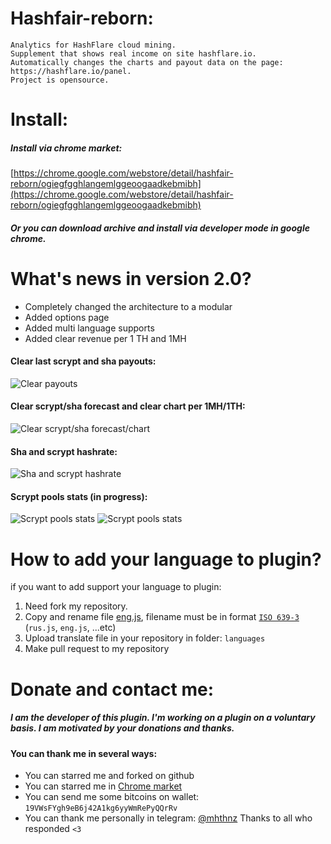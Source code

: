 # Hashfair-reborn: 
    Analytics for HashFlare cloud mining. 
 	Supplement that shows real income on site hashflare.io. 
 	Automatically changes the charts and payout data on the page: https://hashflare.io/panel. 
 	Project is opensource.
 	
# Install:
##### Install via chrome market:
[https://chrome.google.com/webstore/detail/hashfair-reborn/ogiegfgghlangemlggeoogaadkebmibh](https://chrome.google.com/webstore/detail/hashfair-reborn/ogiegfgghlangemlggeoogaadkebmibh)
##### Or you can download archive and install via developer mode in google chrome.

# What's news in version 2.0?
- Completely changed the architecture to a modular
- Added options page
- Added multi language supports
- Added clear revenue per 1 TH and 1MH

#### Clear last scrypt and sha payouts:
![Clear payouts](https://raw.githubusercontent.com/mhthnz/hashfair-chrome/master/readme/payouts.png "Clear payouts")
#### Clear scrypt/sha forecast and clear chart per 1MH/1TH:
![Clear scrypt/sha forecast/chart](https://raw.githubusercontent.com/mhthnz/hashfair-chrome/master/readme/forecast-and-revenue.png "Clear scrypt forecast")
#### Sha and scrypt hashrate:
![Sha and scrypt hashrate](https://raw.githubusercontent.com/mhthnz/hashfair-chrome/master/readme/hashrate.png "Sha and scrypt hashrate")
#### Scrypt pools stats (in progress):
![Scrypt pools stats](https://raw.githubusercontent.com/mhthnz/hashfair-chrome/master/readme/scrypt-pools.png "Scrypt pools stats")
![Scrypt pools stats](https://raw.githubusercontent.com/mhthnz/hashfair-chrome/master/readme/pools-stat.png "Scrypt pools stats")

# How to add your language to plugin?
if you want to add support your language to plugin:
1) Need fork my repository.
2) Copy and rename file [eng.js](https://github.com/mhthnz/hashfair-chrome/blob/master/languages/eng.js), filename must be in format [`ISO 639-3`](https://en.wikipedia.org/wiki/List_of_ISO_639-2_codes) (`rus.js`, `eng.js`, ...etc)
3) Upload translate file in your repository in folder: `languages`
4) Make pull request to my repository

# Donate and contact me:
##### I am the developer of this plugin. I'm working on a plugin on a voluntary basis. I am motivated by your donations and         thanks.
#### You can thank me in several ways:
* You can starred me and forked on github
* You can starred me in [Chrome market](https://chrome.google.com/webstore/detail/hashfair-reborn/ogiegfgghlangemlggeoogaadkebmibh)
* You can send me some bitcoins on wallet: `19VWsFYgh9eB6j42A1kg6yyWmRePyQQrRv`
* You can thank me personally in telegram: [@mhthnz](https://t.me/mhthnz)
Thanks to all who responded `<3`
